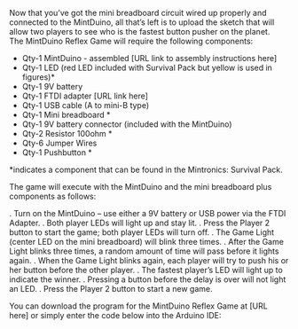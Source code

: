 Now that you’ve got the mini breadboard circuit wired up properly and connected to the MintDuino, all that’s left is to upload the sketch that will allow two players to see who is the fastest button pusher on the planet.  
The MintDuino Reflex Game will require the following components:

* Qty-1 MintDuino - assembled [URL link to assembly instructions here]
* Qty-1 LED (red LED included with Survival Pack but yellow is used in figures)*
* Qty-1 9V battery
* Qty-1 FTDI adapter [URL link here]
* Qty-1 USB cable (A to mini-B type)
* Qty-1 Mini breadboard *
* Qty-1 9V battery connector (included with the MintDuino)
* Qty-2 Resistor 100ohm *
* Qty-6 Jumper Wires 
* Qty-1 Pushbutton *

*indicates a component that can be found in the Mintronics: Survival Pack.

The game will execute with the MintDuino and the mini breadboard plus components as follows:

. Turn on the MintDuino – use either a 9V battery or USB power via the FTDI Adapter.
. Both player LEDs will light up and stay lit.
. Press the Player 2 button to start the game; both player LEDs will turn off.
. The Game Light (center LED on the mini breadboard) will blink three times.
. After the Game Light blinks three times, a random amount of time will pass before it lights again. 
. When the Game Light blinks again, each player will try to push his or her button before the other player.
. The fastest player’s LED will light up to indicate the winner.
. Pressing a button before the delay is over will not light an LED.
. Press the Player 2 button to start a new game.

You can download the program for the MintDuino Reflex Game at [URL here] or simply enter the code below into the Arduino IDE:
